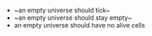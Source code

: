 - ~an empty universe should tick~
- ~an empty universe should stay empty~
- an empty universe should have no alive cells
